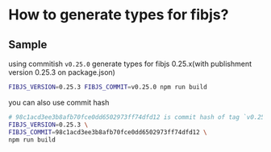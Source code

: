 # How to generate types for fibjs?

## Sample

using commitish `v0.25.0` generate types for fibjs 0.25.x(with publishment version 0.25.3 on package.json)

```bash
FIBJS_VERSION=0.25.3 FIBJS_COMMIT=v0.25.0 npm run build
```

you can also use commit hash

```bash
# 98c1acd3ee3b8afb70fce0dd6502973ff74dfd12 is commit hash of tag `v0.25.0`
FIBJS_VERSION=0.25.3 \
FIBJS_COMMIT=98c1acd3ee3b8afb70fce0dd6502973ff74dfd12 \
npm run build
```